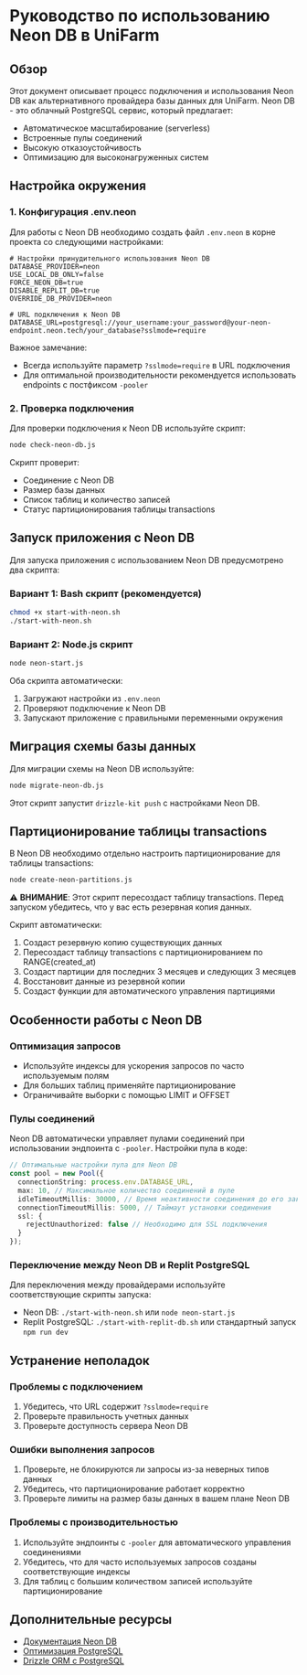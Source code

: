 # Руководство по использованию Neon DB в UniFarm

## Обзор

Этот документ описывает процесс подключения и использования Neon DB как альтернативного провайдера базы данных для UniFarm. Neon DB - это облачный PostgreSQL сервис, который предлагает:

- Автоматическое масштабирование (serverless)
- Встроенные пулы соединений
- Высокую отказоустойчивость
- Оптимизацию для высоконагруженных систем

## Настройка окружения

### 1. Конфигурация .env.neon

Для работы с Neon DB необходимо создать файл `.env.neon` в корне проекта со следующими настройками:

```env
# Настройки принудительного использования Neon DB
DATABASE_PROVIDER=neon
USE_LOCAL_DB_ONLY=false
FORCE_NEON_DB=true
DISABLE_REPLIT_DB=true
OVERRIDE_DB_PROVIDER=neon

# URL подключения к Neon DB
DATABASE_URL=postgresql://your_username:your_password@your-neon-endpoint.neon.tech/your_database?sslmode=require
```

Важное замечание:
- Всегда используйте параметр `?sslmode=require` в URL подключения
- Для оптимальной производительности рекомендуется использовать endpoints с постфиксом `-pooler`

### 2. Проверка подключения

Для проверки подключения к Neon DB используйте скрипт:

```bash
node check-neon-db.js
```

Скрипт проверит:
- Соединение с Neon DB
- Размер базы данных
- Список таблиц и количество записей
- Статус партиционирования таблицы transactions

## Запуск приложения с Neon DB

Для запуска приложения с использованием Neon DB предусмотрено два скрипта:

### Вариант 1: Bash скрипт (рекомендуется)

```bash
chmod +x start-with-neon.sh
./start-with-neon.sh
```

### Вариант 2: Node.js скрипт

```bash
node neon-start.js
```

Оба скрипта автоматически:
1. Загружают настройки из `.env.neon`
2. Проверяют подключение к Neon DB
3. Запускают приложение с правильными переменными окружения

## Миграция схемы базы данных

Для миграции схемы на Neon DB используйте:

```bash
node migrate-neon-db.js
```

Этот скрипт запустит `drizzle-kit push` с настройками Neon DB.

## Партиционирование таблицы transactions

В Neon DB необходимо отдельно настроить партиционирование для таблицы transactions:

```bash
node create-neon-partitions.js
```

⚠️ **ВНИМАНИЕ**: Этот скрипт пересоздаст таблицу transactions. Перед запуском убедитесь, что у вас есть резервная копия данных.

Скрипт автоматически:
1. Создаст резервную копию существующих данных
2. Пересоздаст таблицу transactions с партиционированием по RANGE(created_at)
3. Создаст партиции для последних 3 месяцев и следующих 3 месяцев
4. Восстановит данные из резервной копии
5. Создаст функции для автоматического управления партициями

## Особенности работы с Neon DB

### Оптимизация запросов

- Используйте индексы для ускорения запросов по часто используемым полям
- Для больших таблиц применяйте партиционирование
- Ограничивайте выборки с помощью LIMIT и OFFSET

### Пулы соединений

Neon DB автоматически управляет пулами соединений при использовании эндпоинта с `-pooler`. Настройки пула в коде:

```typescript
// Оптимальные настройки пула для Neon DB
const pool = new Pool({
  connectionString: process.env.DATABASE_URL,
  max: 10, // Максимальное количество соединений в пуле
  idleTimeoutMillis: 30000, // Время неактивности соединения до его закрытия
  connectionTimeoutMillis: 5000, // Таймаут установки соединения
  ssl: {
    rejectUnauthorized: false // Необходимо для SSL подключения
  }
});
```

### Переключение между Neon DB и Replit PostgreSQL

Для переключения между провайдерами используйте соответствующие скрипты запуска:

- Neon DB: `./start-with-neon.sh` или `node neon-start.js`
- Replit PostgreSQL: `./start-with-replit-db.sh` или стандартный запуск `npm run dev`

## Устранение неполадок

### Проблемы с подключением

1. Убедитесь, что URL содержит `?sslmode=require`
2. Проверьте правильность учетных данных
3. Проверьте доступность сервера Neon DB

### Ошибки выполнения запросов

1. Проверьте, не блокируются ли запросы из-за неверных типов данных
2. Убедитесь, что партиционирование работает корректно
3. Проверьте лимиты на размер базы данных в вашем плане Neon DB

### Проблемы с производительностью

1. Используйте эндпоинты с `-pooler` для автоматического управления соединениями
2. Убедитесь, что для часто используемых запросов созданы соответствующие индексы
3. Для таблиц с большим количеством записей используйте партиционирование

## Дополнительные ресурсы

- [Документация Neon DB](https://neon.tech/docs/)
- [Оптимизация PostgreSQL](https://www.postgresql.org/docs/current/performance-tips.html)
- [Drizzle ORM с PostgreSQL](https://orm.drizzle.team/docs/postgresql)